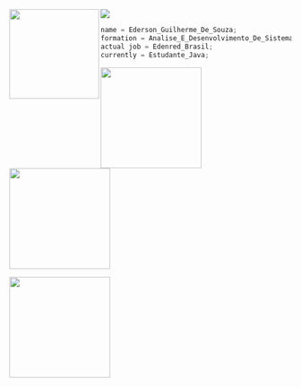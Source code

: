 <img align='left' src="https://i.giphy.com/media/bGgsc5mWoryfgKBx1u/giphy.webp" width="160">
<div id"test">
   <a href="https://www.linkedin.com/in/osouzaederson/" target="_blank"><img src="https://img.shields.io/badge/-LinkedIn-%230077B5?style=for-the-badge&logo=linkedin&logoColor=white"></a>
</div>

~~~javascript
name = Ederson_Guilherme_De_Souza;
formation = Analise_E_Desenvolvimento_De_Sistemas;
actual job = Edenred_Brasil;
currently = Estudante_Java;
~~~~


<a href = "https://github.com/git-osouza/"></a>
<img height="180em" src="https://github-readme-stats-git-masterrstaa-rickstaa.vercel.app/api/top-langs/?username=git-osouza&layout=compact&langs_count=7&theme=dracula"/>
<img height="180em" src="https://github-readme-stats-git-masterrstaa-rickstaa.vercel.app/api?username=git-osouza&&show_icons=true&theme=dark"/>

<img height="180em" src="https://github-readme-stats.vercel.app/api?username=git-osouza&show_icons=true&theme=dracula&include_all_commits=true&count_private=true"/>






